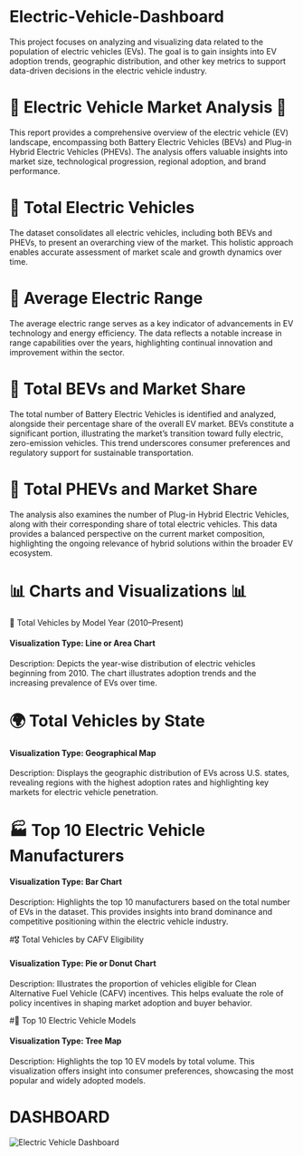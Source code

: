 # Electric-Vehicle-Dashboard
This project focuses on analyzing and visualizing data related to the population of electric vehicles (EVs). The goal is to gain insights into EV adoption trends, geographic distribution, and other key metrics to support data-driven decisions in the electric vehicle industry.
# 🚗 Electric Vehicle Market Analysis 🚗
This report provides a comprehensive overview of the electric vehicle (EV) landscape, encompassing both Battery Electric Vehicles (BEVs) and Plug-in Hybrid Electric Vehicles (PHEVs). The analysis offers valuable insights into market size, technological progression, regional adoption, and brand performance.

# 🔹 Total Electric Vehicles
The dataset consolidates all electric vehicles, including both BEVs and PHEVs, to present an overarching view of the market. This holistic approach enables accurate assessment of market scale and growth dynamics over time.

# 🔹 Average Electric Range
The average electric range serves as a key indicator of advancements in EV technology and energy efficiency. The data reflects a notable increase in range capabilities over the years, highlighting continual innovation and improvement within the sector.

# 🔹 Total BEVs and Market Share
The total number of Battery Electric Vehicles is identified and analyzed, alongside their percentage share of the overall EV market. BEVs constitute a significant portion, illustrating the market’s transition toward fully electric, zero-emission vehicles. This trend underscores consumer preferences and regulatory support for sustainable transportation.

# 🔹 Total PHEVs and Market Share
The analysis also examines the number of Plug-in Hybrid Electric Vehicles, along with their corresponding share of total electric vehicles. This data provides a balanced perspective on the current market composition, highlighting the ongoing relevance of hybrid solutions within the broader EV ecosystem.

# 📊 Charts and Visualizations 📊
📆 Total Vehicles by Model Year (2010–Present)
#### Visualization Type: Line or Area Chart

Description: Depicts the year-wise distribution of electric vehicles beginning from 2010. The chart illustrates adoption trends and the increasing prevalence of EVs over time.

# 🌍 Total Vehicles by State
#### Visualization Type: Geographical Map

Description: Displays the geographic distribution of EVs across U.S. states, revealing regions with the highest adoption rates and highlighting key markets for electric vehicle penetration.

# 🏭 Top 10 Electric Vehicle Manufacturers
#### Visualization Type: Bar Chart

Description: Highlights the top 10 manufacturers based on the total number of EVs in the dataset. This provides insights into brand dominance and competitive positioning within the electric vehicle industry.

#🎖️ Total Vehicles by CAFV Eligibility
#### Visualization Type: Pie or Donut Chart

Description: Illustrates the proportion of vehicles eligible for Clean Alternative Fuel Vehicle (CAFV) incentives. This helps evaluate the role of policy incentives in shaping market adoption and buyer behavior.

#🌟 Top 10 Electric Vehicle Models
#### Visualization Type: Tree Map

Description: Highlights the top 10 EV models by total volume. This visualization offers insight into consumer preferences, showcasing the most popular and widely adopted models.

# DASHBOARD
![Electric Vehicle Dashboard](https://github.com/user-attachments/assets/43f70839-acc4-43ab-9cdf-ba360f59730e)

